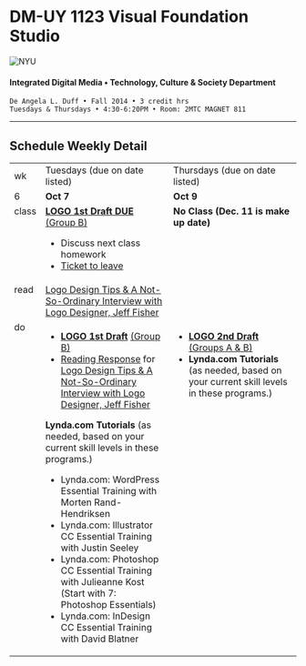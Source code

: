 # DM-UY 1123 Visual Foundation Studio

![NYU](http://ws2.polishedsolid.com/de/nyu_soe_logo.png)
#### Integrated Digital Media • Technology, Culture &amp; Society Department

    De Angela L. Duff • Fall 2014 • 3 credit hrs
    Tuesdays & Thursdays • 4:30-6:20PM • Room: 2MTC MAGNET 811 

---

## Schedule Weekly Detail

<table>
<tr>
<td>wk</td>
<td>Tuesdays (due on date listed)</td>
<td>Thursdays (due on date listed)</td>
</tr>
<!-- dates -->
<tr>
  <td valign="top">6</td>
  <td valign="top"><strong>Oct 7</strong></td>
  <td valign="top"><strong>Oct 9</strong></td>
</tr>
<!-- class -->
<tr>
  <td valign="top" width="4%">class</td>
  <td valign="top" width="48%"><strong><a href="../projects/dm1123_vfs_projects_logo.md">LOGO 1st Draft DUE</a></strong> <a href="../projects/dm1123_vfs_groups.md" target="_blank">(Group B)</a>
  <ul>
   <li>Discuss next class homework</li>
    <li><a href="../projects/dm1123_vfs_tickets_to_leave.md">Ticket to leave</a></li>
  </ul>

  </td>
  <td valign="top" width="48%"><strong>No Class (Dec. 11 is make up date)</strong></td>
</tr>

<!-- read -->
<tr>
  <td valign="top">read</td>
  <td valign="top"><a href="http://justcreative.com/2008/05/03/logo-design-tips-process-jeff-fisher-interview/" target="_blank">Logo Design Tips &amp; A Not-So-Ordinary Interview with Logo Designer, Jeff Fisher</a></td>
  <td valign="top"></td>
</tr>

<!-- do -->
<tr>
  <td valign="top">do</td>
  <td valign="top">
  <ul>
 <li><strong><a href="../projects/dm1123_vfs_projects_logo.md">LOGO 1st Draft</a></strong> <a href="../projects/dm1123_vfs_groups.md" target="_blank">(Group B)</a></li>
 <li><a href="../projects/dm1123_vfs_reading_responses.md">Reading Response</a> for <a href="http://justcreative.com/2008/05/03/logo-design-tips-process-jeff-fisher-interview/" target="_blank">Logo Design Tips &amp; A Not-So-Ordinary Interview with Logo Designer, Jeff Fisher</a></li>
  </ul>
  <strong>Lynda.com Tutorials</strong> (as needed, based on your current skill levels in these programs.)
  <ul>
  <li>Lynda.com: WordPress Essential Training with Morten Rand-Hendriksen</li>
  <li>Lynda.com: Illustrator CC Essential Training with Justin Seeley</li>
  <li>Lynda.com: Photoshop CC Essential Training with Julieanne Kost (Start with 7: Photoshop Essentials)</li>
  <li>Lynda.com: InDesign CC Essential Training with David Blatner</li>
  </ul></td>
  <td valign="top">
  <ul>
   <li><strong><a href="../projects/dm1123_vfs_projects_logo.md">LOGO 2nd Draft</a></strong> <a href="../projects/dm1123_vfs_groups.md" target="_blank">(Groups A &amp; B)</a></li>
  <li><strong>Lynda.com Tutorials</strong> (as needed, based on your current skill levels in these programs.)
  </ul></td>
</tr>
</table>









